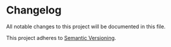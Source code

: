 # Changelog

All notable changes to this project will be documented in this file.

This project adheres to [Semantic Versioning](https://semver.org/spec/v2.0.0.html).
